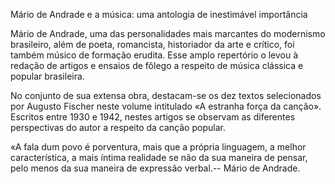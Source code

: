 Mário de Andrade e a música: uma antologia de inestimável importância

Mário de Andrade, uma das personalidades mais marcantes do modernismo brasileiro, além de poeta, romancista, historiador da arte e crítico, foi também músico de formação erudita. Esse amplo repertório o levou à redação de artigos e ensaios de fôlego a respeito de música clássica e popular brasileira.

No conjunto de sua extensa obra, destacam-se os dez textos selecionados por Augusto Fischer neste volume intitulado «A estranha força da canção». Escritos entre 1930 e 1942, nestes artigos se observam as diferentes perspectivas do autor a respeito da canção popular.

«A fala dum povo é porventura, mais que a própria linguagem, a melhor característica, a mais íntima realidade se não da sua maneira de pensar, pelo menos da sua maneira de expressão verbal.-- Mário de Andrade.
